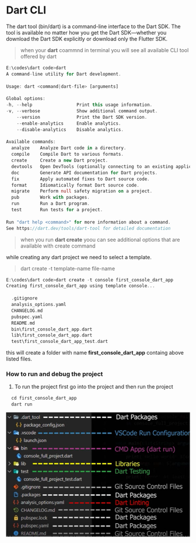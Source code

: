 # Dart CLI

The dart tool (bin/dart) is a command-line interface to the Dart SDK. The tool is available no matter how you get the Dart SDK—whether you download the Dart SDK explicitly or download only the Flutter SDK.
> when your **dart** coammnd in terminal you will see all available CLI tool offered by dart

```dart
E:\codes\dart code>dart
A command-line utility for Dart development.

Usage: dart <command|dart-file> [arguments]

Global options:
-h, --help                 Print this usage information.
-v, --verbose              Show additional command output.
    --version              Print the Dart SDK version.
    --enable-analytics     Enable analytics.
    --disable-analytics    Disable analytics.

Available commands:
  analyze    Analyze Dart code in a directory.
  compile    Compile Dart to various formats.
  create     Create a new Dart project.
  devtools   Open DevTools (optionally connecting to an existing application).
  doc        Generate API documentation for Dart projects.
  fix        Apply automated fixes to Dart source code.
  format     Idiomatically format Dart source code.
  migrate    Perform null safety migration on a project.
  pub        Work with packages.
  run        Run a Dart program.
  test       Run tests for a project.

Run "dart help <command>" for more information about a command.
See https://dart.dev/tools/dart-tool for detailed documentation
```

>when you run **dart create** yoou can see additional options that are available with create command

while creating any dart project we need to select a template.
> dart create -t template-name file-name

```dart
E:\codes\dart code>dart create -t console first_console_dart_app
Creating first_console_dart_app using template console...

  .gitignore
  analysis_options.yaml
  CHANGELOG.md
  pubspec.yaml
  README.md
  bin\first_console_dart_app.dart
  lib\first_console_dart_app.dart
  test\first_console_dart_app_test.dart
  ```

  this will create a folder with name **first_console_dart_app** containg above listed files.

  ### How to run and debug the project

  1. To run the project first go into the project and then run the project
  ```dart
    cd first_console_dart_app
    dart run
  ```


  ![Dart Project Structure](images/dart_file_structure.png 'Dart File Structure')